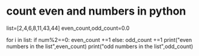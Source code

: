 # count even and numbers in python

list=[2,4,6,8,11,43,44]
even_count,odd_count=0.0

for i in list:
  if num%2==0:
    even_count +=1
  else:
    odd_count +=1
print("even numbers in the list",even_count)
print("odd numbers in the list",odd_count)
